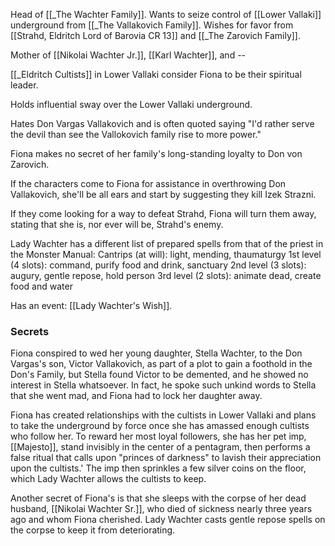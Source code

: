 Head of [[_The Wachter Family]]. Wants to seize control of [[Lower Vallaki]] underground from [[_The Vallakovich Family]]. Wishes for favor from [[Strahd, Eldritch Lord of Barovia CR 13]] and [[_The Zarovich Family]].

Mother of [[Nikolai Wachter Jr.]], [[Karl Wachter]], and --

[[_Eldritch Cultists]] in Lower Vallaki consider Fiona to be their spiritual leader.

Holds influential sway over the Lower Vallaki underground.

Hates Don Vargas Vallakovich and is often quoted saying "I'd rather serve the devil than see the Vallokovich family rise to more power."

Fiona makes no secret of her family's long-standing loyalty to Don von Zarovich.

If the characters come to Fiona for assistance in overthrowing Don Vallakovich, she'll be all ears and start by suggesting they kill Izek Strazni.

If they come looking for a way to defeat Strahd, Fiona will turn them away, stating that she is, nor ever will be, Strahd's enemy.

Lady Wachter has a different list of prepared spells from that of the priest in the Monster Manual:
	Cantrips (at will): light, mending, thaumaturgy
	1st level (4 slots): command, purify food and drink, sanctuary
	2nd level (3 slots): augury, gentle repose, hold person
	3rd level (2 slots): animate dead, create food and water

Has an event: [[Lady Wachter's Wish]].

### Secrets

Fiona conspired to wed her young daughter, Stella Wachter, to the Don Vargas's son, Victor Vallakovich, as part of a plot to gain a foothold in the Don's Family, but Stella found Victor to be demented, and he showed no interest in Stella whatsoever.
In fact, he spoke such unkind words to Stella that she went mad, and Fiona had to lock her daughter away.

Fiona has created relationships with the cultists in Lower Vallaki and plans to take the underground by force once she has amassed enough cultists who follow her. To reward her most loyal followers, she has her pet imp, [[Majesto]], stand invisibly in the center of a pentagram, then performs a false ritual that calls upon "princes of darkness" to lavish their appreciation upon the cultists.' The imp then sprinkles a few silver coins on the floor, which Lady Wachter allows the cultists to keep.

Another secret of Fiona's is that she sleeps with the corpse of her dead husband, [[Nikolai Wachter Sr.]], who died of sickness nearly three years ago and whom Fiona cherished. Lady Wachter casts gentle repose spells on the corpse to keep it from deteriorating.